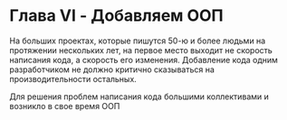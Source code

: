 # Глава VI - Добавляем ООП

На больших проектах, которые пишутся 50-ю и более людьми на протяжении нескольких лет, на первое место выходит не скорость написания кода, а скорость его изменения. Добавление кода одним разработчиком не должно критично сказываться на производительности остальных.

Для решения проблем написания кода большими коллективами и возникло в свое время ООП